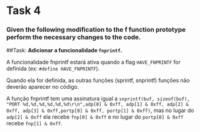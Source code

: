 # Task 4
### Given the following modification to the f function prototype perform the necessary changes to the code.

##Task:
**Adicionar a funcionalidade `fnprintf`.**

A funcionalidade fnprintf estará ativa quando a flag `HAVE_FNPRINTF` for definida (ex: `#define HAVE_FNPRINTF`).

Quando ela for definida, as outras funções (sprintf, snprintf) funções não deverão aparecer no código.

A função fnprintf tem uma assinatura igual a `snprintf(buf, sizeof(buf), "PORT %d,%d,%d,%d,%d,%d\r\n",adp[0] & 0xff, adp[1] & 0xff, adp[2] & 0xff, adp[3] & 0xff,portp[0] & 0xff, portp[1] & 0xff)`, mas no lugar do `adp[2] & 0xff` ela recebe `fnp[0] & 0xff` e no lugar do `portp[0] & 0xff` recebe `fnp[1] & 0xff`.
